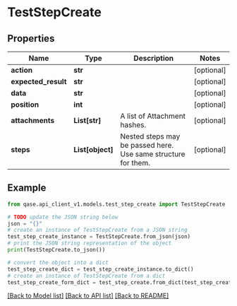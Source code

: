 # TestStepCreate


## Properties

Name | Type | Description | Notes
------------ | ------------- | ------------- | -------------
**action** | **str** |  | [optional] 
**expected_result** | **str** |  | [optional] 
**data** | **str** |  | [optional] 
**position** | **int** |  | [optional] 
**attachments** | **List[str]** | A list of Attachment hashes. | [optional] 
**steps** | **List[object]** | Nested steps may be passed here. Use same structure for them. | [optional] 

## Example

```python
from qase.api_client_v1.models.test_step_create import TestStepCreate

# TODO update the JSON string below
json = "{}"
# create an instance of TestStepCreate from a JSON string
test_step_create_instance = TestStepCreate.from_json(json)
# print the JSON string representation of the object
print(TestStepCreate.to_json())

# convert the object into a dict
test_step_create_dict = test_step_create_instance.to_dict()
# create an instance of TestStepCreate from a dict
test_step_create_form_dict = test_step_create.from_dict(test_step_create_dict)
```
[[Back to Model list]](../README.md#documentation-for-models) [[Back to API list]](../README.md#documentation-for-api-endpoints) [[Back to README]](../README.md)


